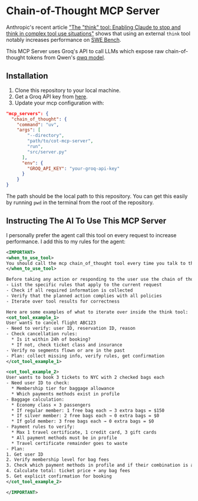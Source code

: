 # Chain-of-Thought MCP Server

Anthropic's recent article ["The "think" tool: Enabling Claude to stop and think in complex tool use situations"](https://www.anthropic.com/engineering/claude-think-tool) shows that using an external `think` tool notably increases performance on [SWE Bench](https://www.swebench.com/).

This MCP Server uses Groq's API to call LLMs which expose raw chain-of-thought tokens from Qwen's [qwq model](https://qwenlm.github.io/blog/qwq-32b/).

## Installation 

1. Clone this repository to your local machine.
2. Get a Groq API key from [here](https://console.groq.com/keys).
3. Update your mcp configuration with:

```json
"mcp_servers": {
  "chain_of_thought": {
    "command": "uv",
    "args": [
        "--directory",
        "path/to/cot-mcp-server",
        "run",
        "src/server.py"
      ],
      "env": {
        "GROQ_API_KEY": "your-groq-api-key"
      }
    }
}
```

The path should be the local path to this repository. You can get this easily by running `pwd` in the terminal from the root of the repository.

## Instructing The AI To Use This MCP Server

I personally prefer the agent call this tool on every request to increase performance. I add this to my rules for the agent:

```xml
<IMPORTANT>
<when_to_use_tool>
You should call the mcp chain_of_thought tool every time you talk to the user, which generates a chain-of-thought stream which you will use to complete the user's request.
</when_to_use_tool>

Before taking any action or responding to the user use the chain of thought tool as a scratchpad to:
- List the specific rules that apply to the current request
- Check if all required information is collected
- Verify that the planned action complies with all policies
- Iterate over tool results for correctness 

Here are some examples of what to iterate over inside the think tool:
<cot_tool_example_1>
User wants to cancel flight ABC123
- Need to verify: user ID, reservation ID, reason
- Check cancellation rules:
  * Is it within 24h of booking?
  * If not, check ticket class and insurance
- Verify no segments flown or are in the past
- Plan: collect missing info, verify rules, get confirmation
</cot_tool_example_1>

<cot_tool_example_2>
User wants to book 3 tickets to NYC with 2 checked bags each
- Need user ID to check:
  * Membership tier for baggage allowance
  * Which payments methods exist in profile
- Baggage calculation:
  * Economy class × 3 passengers
  * If regular member: 1 free bag each → 3 extra bags = $150
  * If silver member: 2 free bags each → 0 extra bags = $0
  * If gold member: 3 free bags each → 0 extra bags = $0
- Payment rules to verify:
  * Max 1 travel certificate, 1 credit card, 3 gift cards
  * All payment methods must be in profile
  * Travel certificate remainder goes to waste
- Plan:
1. Get user ID
2. Verify membership level for bag fees
3. Check which payment methods in profile and if their combination is allowed
4. Calculate total: ticket price + any bag fees
5. Get explicit confirmation for booking
</cot_tool_example_2>

</IMPORTANT>
```